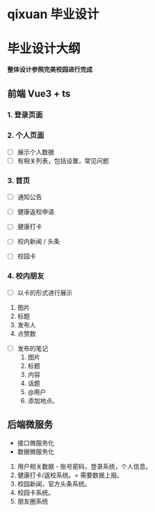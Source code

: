 # qixuan 毕业设计

# 毕业设计大纲

**整体设计参照完美校园进行完成**

## 前端 Vue3 + ts

### 1. 登录页面

### 2. 个人页面

- [ ]  展示个人数据
- [ ] 有相关列表，包括设置，常见问题

### 3. 首页

- [ ] 通知公告
- [ ] 健康返校申请 

- [ ] 健康打卡
- [ ] 校内新闻 / 头条
- [ ] 校园卡

### 4. 校内朋友

- [ ]  以卡的形式进行展示
  1. 图片
  2. 标题
  3. 发布人
  4. 点赞数
- [ ] 发布的笔记
  1. 图片
  2. 标题
  3. 内容
  4. 话题
  5. @用户
  6. 添加地点。

## 后端微服务

- 接口微服务化
- 数据微服务化

1. 用户相关数据 - 账号密码，登录系统，个人信息。
2. 健康打卡/返校系统。= 需要数据上报。
3. 校园新闻，官方头条系统。
4. 校园卡系统。
5. 朋友圈系统
